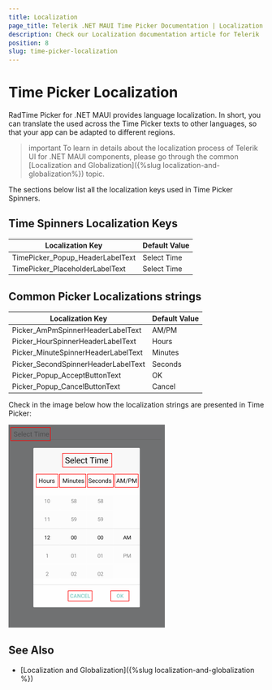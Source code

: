 ```yaml
---
title: Localization
page_title: Telerik .NET MAUI Time Picker Documentation | Localization
description: Check our Localization documentation article for Telerik .NET MAUI TimePicker control.
position: 8
slug: time-picker-localization
---
```


# Тime Picker Localization

RadTime Picker for .NET MAUI provides language localization. In short, you can translate the used across the Time Picker texts to other languages, so that your app can be adapted to different regions.

>important To learn in details about the localization process of Telerik UI for .NET MAUI components, please go through the common [Localization and Globalization]({%slug localization-and-globalization%}) topic.

The sections below list all the localization keys used in Time Picker Spinners.

## Time Spinners Localization Keys

| Localization Key | Default Value |
| -----------------| ------------- |
| TimePicker_Popup_HeaderLabelText  | Select Time |
| TimePicker_PlaceholderLabelText  | Select Time |

## Common Picker Localizations strings

| Localization Key | Default Value |
| -----------------| ------------- |
| Picker_AmPmSpinnerHeaderLabelText  | AM/PM |
| Picker_HourSpinnerHeaderLabelText  | Hours |
| Picker_MinuteSpinnerHeaderLabelText | Minutes |
| Picker_SecondSpinnerHeaderLabelText  | Seconds |
| Picker_Popup_AcceptButtonText  | OK |
| Picker_Popup_CancelButtonText  | Cancel |

Check in the image below how the localization strings are presented in Time Picker:

![](images/timepicker-localization.png)

## See Also

* [Localization and Globalization]({%slug localization-and-globalization %})
